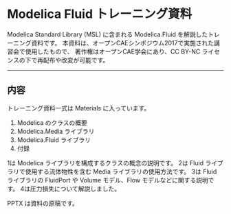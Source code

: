 # Modelica Fluid トレーニング資料
Modelica Standard Library (MSL) に含まれる Modelica.Fluid を解説したトレーニング資料です。
本資料は、オープンCAEシンポジウム2017で実施された講習会で使用したもので、
著作権はオープンCAE学会にあり、CC BY-NC ライセンスの下で再配布や改変が可能です。

---
## 内容

トレーニング資料一式は Materials に入っています。

1. Modelica のクラスの概要
2. Modelica.Media ライブラリ
3. Modelica.Fluid ライブラリ
4. 付録

1は Modelica ライブラリを構成するクラスの概念の説明です。
2は Fluid ライブラリで使用する流体物性を含む Media ライブラリの使用方法です。
3は Fluid ライブラリの FluidPort や Volume モデル、Flow モデルなどに関する説明です。
4は圧力損失について解説しました。

PPTX は資料の原稿です。